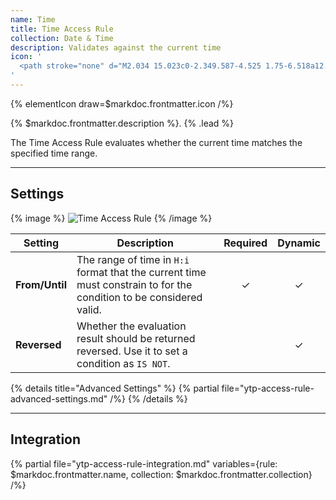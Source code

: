 ```yaml
---
name: Time
title: Time Access Rule
collection: Date & Time
description: Validates against the current time
icon: '
  <path stroke="none" d="M2.034 15.023c0-2.349.587-4.525 1.75-6.518a12.955 12.955 0 014.733-4.733c1.992-1.162 4.157-1.738 6.495-1.738 1.75 0 3.43.345 5.032 1.025 1.6.679 2.97 1.612 4.134 2.763 1.163 1.152 2.084 2.534 2.763 4.146a12.833 12.833 0 011.025 5.055c0 1.75-.345 3.431-1.025 5.032a12.944 12.944 0 01-2.763 4.134c-1.152 1.152-2.534 2.073-4.134 2.752a12.73 12.73 0 01-5.032 1.025c-1.762 0-3.455-.345-5.056-1.025a13.142 13.142 0 01-4.145-2.763c-1.163-1.152-2.073-2.534-2.764-4.123-.69-1.589-1.013-3.27-1.013-5.032zm2.856 0c0 2.73.99 5.101 2.982 7.117 1.992 1.992 4.364 2.982 7.14 2.982 1.819 0 3.512-.45 5.055-1.359 1.543-.91 2.787-2.13 3.696-3.685a9.829 9.829 0 001.37-5.055 9.87 9.87 0 00-1.37-5.067 10.158 10.158 0 00-3.696-3.696A9.822 9.822 0 0015.012 4.9c-1.82 0-3.513.45-5.056 1.359a10.374 10.374 0 00-3.708 3.696c-.92 1.555-1.358 3.247-1.358 5.067zm9.12 0V7.354a.93.93 0 01.276-.68.93.93 0 01.68-.276.93.93 0 01.679.276.93.93 0 01.276.68v7.082l4.134 2.406a.94.94 0 01.438.588.865.865 0 01-.104.714.897.897 0 01-.829.483.8.8 0 01-.484-.138l-4.399-2.568a.95.95 0 01-.483-.334.875.875 0 01-.184-.564z"/>
'
---
```


{% elementIcon draw=$markdoc.frontmatter.icon /%}

{% $markdoc.frontmatter.description %}. {% .lead %}

The Time Access Rule evaluates whether the current time matches the specified time range.

---

## Settings

{% image %}
![Time Access Rule](/next/assets/ytp/access/rule-time.webp)
{% /image %}

| Setting | Description | Required | Dynamic |
| ------- | ----------- | :------: | :-----: |
| **From/Until** | The range of time in `H:i` format that the current time must constrain to for the condition to be considered valid. | &#x2713; | &#x2713; |
| **Reversed** | Whether the evaluation result should be returned reversed. Use it to set a condition as `IS NOT`. | | &#x2713; |

{% details title="Advanced Settings" %}
    {% partial file="ytp-access-rule-advanced-settings.md" /%}
{% /details %}

---

## Integration

{% partial file="ytp-access-rule-integration.md" variables={rule: $markdoc.frontmatter.name, collection: $markdoc.frontmatter.collection} /%}
